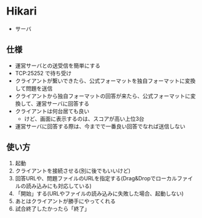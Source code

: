 ﻿# Hikari

* サーバ

## 仕様

* 運営サーバとの送受信を簡単にする
* TCP:25252 で待ち受け
* クライアントが繋いできたら、公式フォーマットを独自フォーマットに変換して問題を送信
* クライアントから独自フォーマットの回答が来たら、公式フォーマットに変換して、運営サーバに回答する
* クライアントは何台居ても良い
  * けど、画面に表示するのは、スコアが高い上位3台
* 運営サーバに回答する際は、今までで一番良い回答でなれば送信しない

## 使い方

1. 起動
2. クライアントを接続させる(別に後でもいいけど)
3. 回答URLや、問題ファイルのURLを指定する(Drag&Dropでローカルファイルの読み込みにも対応している)
4. 「開始」する(URLやファイルの読み込みに失敗した場合、起動しない)
5. あとはクライアントが勝手にやってくれる
6. 試合終了したかったら「終了」

